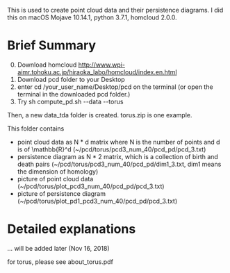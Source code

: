 This is used to create point cloud data and their persistence diagrams.
I did this on macOS Mojave 10.14.1, python 3.7.1, homcloud 2.0.0.

# Brief Summary
0. Download homcloud http://www.wpi-aimr.tohoku.ac.jp/hiraoka_labo/homcloud/index.en.html
1. Download pcd folder to your Desktop
2. enter cd /your_user_name/Desktop/pcd on the terminal
   (or open the terminal in the downloaded pcd folder.)
3. Try sh compute_pd.sh --data --torus 

Then, a new data_tda folder is created. 
torus.zip is one example.

This folder contains 
- point cloud data as N * d matrix where N is the number of points and d is of \mathbb{R}^d
  (~/pcd/torus/pcd3_num_40/pcd_pd/pcd_3.txt)
- persistence diagram as N * 2 matrix, which is a collection of birth and death pairs
  (~/pcd/torus/pcd3_num_40/pcd_pd/dim1_3.txt, dim1 means the dimension of homology)
- picture of point cloud data
  (~/pcd/torus/plot_pcd3_num_40/pcd_pd/pcd_3.txt)
- picture of persistence diagram
  (~/pcd/torus/plot_pd1_pcd3_num_40/pcd_pd/pcd_3.txt)

# Detailed explanations
... will be added later (Nov 16, 2018)

for torus, please see about_torus.pdf
